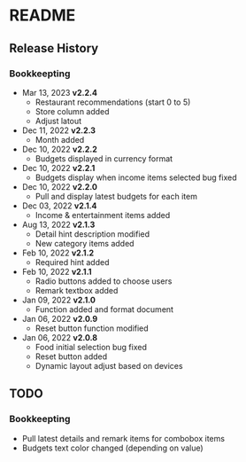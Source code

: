 # README




## Release History
### Bookkeepting
- Mar 13, 2023  **v2.2.4**
    - Restaurant recommendations (start 0 to 5)
    - Store column added
    - Adjust latout
- Dec 11, 2022  **v2.2.3**
    - Month added
- Dec 10, 2022  **v2.2.2**
    - Budgets displayed in currency format
- Dec 10, 2022  **v2.2.1**
    - Budgets display when income items selected bug fixed
- Dec 10, 2022  **v2.2.0**
    - Pull and display latest budgets for each item
- Dec 03, 2022  **v2.1.4**
    - Income & entertainment items added
- Aug 13, 2022  **v2.1.3**
    - Detail hint description modified
    - New category items added
- Feb 10, 2022  **v2.1.2**
    - Required hint added
- Feb 10, 2022  **v2.1.1**
    - Radio buttons added to choose users
    - Remark textbox added
- Jan 09, 2022  **v2.1.0**
    - Function added and format document
- Jan 06, 2022  **v2.0.9**
    - Reset button function modified
- Jan 06, 2022  **v2.0.8**
    - Food initial selection bug fixed
    - Reset button added
    - Dynamic layout adjust based on devices

## TODO
### Bookkeepting
- Pull latest details and remark items for combobox items
- Budgets text color changed (depending on value)